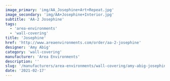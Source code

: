 ```yaml
---
image_primary: 'img/AA_Josephine+Art+Repeat.jpg'
image_secondary: 'img/AA+Josephine+Interior.jpg'
subtitle: 'AA-2 Josephine'
tags:
  - 'area-environments'
  - 'wall-covering'
title: 'Josephine'
href: 'http://www.areaenvironments.com/order/aa-2-josephine'
designer: 'Amy Abig'
category: 'wall-covering'
manufacturer: 'Area Environments'
description: ''
slug: '/manufacturers/area-environments/wall-covering/amy-abig-josephine'
date: '2021-02-17'
---
```

